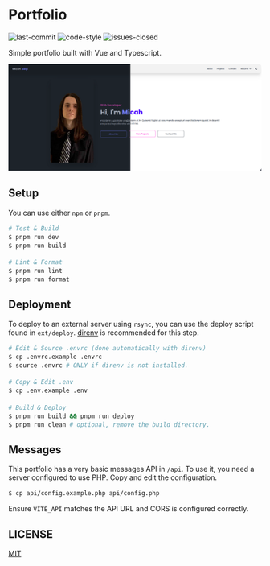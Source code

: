 # Portfolio

![last-commit](https://img.shields.io/github/last-commit/mseip/portfolio) ![code-style](https://img.shields.io/badge/code_style-prettier-ff69b4.svg) ![issues-closed](https://img.shields.io/github/issues-closed/mseip/portfolio)

Simple portfolio built with Vue and Typescript.

![preview](/public/assets/projects/portfolio.png)

## Setup

You can use either `npm` or `pnpm`.

```sh
# Test & Build
$ pnpm run dev
$ pnpm run build

# Lint & Format
$ pnpm run lint
$ pnpm run format
```

## Deployment

To deploy to an external server using `rsync`, you can use the deploy script found in `ext/deploy`. [direnv](https://direnv.net/) is recommended for this step.

```sh
# Edit & Source .envrc (done automatically with direnv)
$ cp .envrc.example .envrc
$ source .envrc # ONLY if direnv is not installed.

# Copy & Edit .env
$ cp .env.example .env

# Build & Deploy
$ pnpm run build && pnpm run deploy
$ pnpm run clean # optional, remove the build directory.
```

## Messages

This portfolio has a very basic messages API in `/api`. To use it, you need a server configured to use PHP. Copy and edit the configuration.

```sh
$ cp api/config.example.php api/config.php
```

Ensure `VITE_API` matches the API URL and CORS is configured correctly.

## LICENSE

[MIT](MIT)
